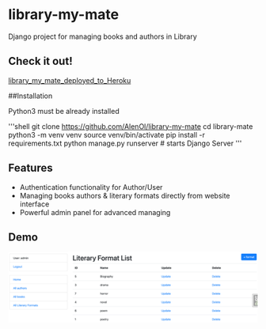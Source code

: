 # library-my-mate

Django project for managing books and authors in Library

## Check it out!

[library_my_mate_deployed_to_Heroku](PASTE_LINK_HERE)

##Installation

Python3 must be already installed

'''shell
git clone https://github.com/AlenOl/library-my-mate
cd library-mate
python3 -m venv venv
source venv/bin/activate
pip install -r requirements.txt
python manage.py runserver # starts Django Server
'''

## Features

* Authentication functionality for Author/User
* Managing books authors & literary formats directly from website interface
* Powerful admin panel for advanced managing

## Demo

![Website Interface](demo.png)
